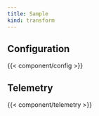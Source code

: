 ```yaml
---
title: Sample
kind: transform
---
```


## Configuration

{{< component/config >}}

## Telemetry

{{< component/telemetry >}}
